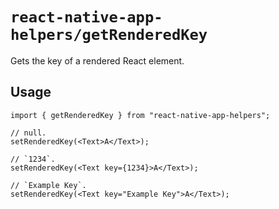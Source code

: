 # `react-native-app-helpers/getRenderedKey`

Gets the key of a rendered React element.

## Usage

```tsx
import { getRenderedKey } from "react-native-app-helpers";

// null.
setRenderedKey(<Text>A</Text>);

// `1234`.
setRenderedKey(<Text key={1234}>A</Text>);

// `Example Key`.
setRenderedKey(<Text key="Example Key">A</Text>);
```

